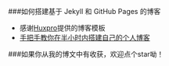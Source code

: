 ###如何搭建基于 Jekyll 和 GitHub Pages 的博客
* 感谢[Huxpro](https://github.com/huxpro)提供的博客模板
* [手把手教你在半小时内搭建自己的个人博客](http://qiubaiying.top/2017/02/06/%E5%BF%AB%E9%80%9F%E6%90%AD%E5%BB%BA%E4%B8%AA%E4%BA%BA%E5%8D%9A%E5%AE%A2/)

###如果你从我的博文中有收获，欢迎点个star呦！